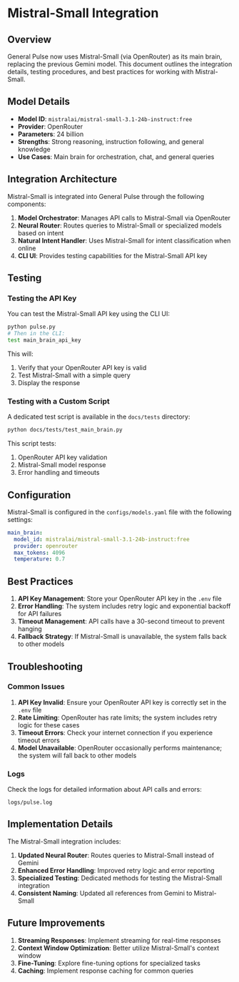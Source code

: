 # Mistral-Small Integration

## Overview

General Pulse now uses Mistral-Small (via OpenRouter) as its main brain, replacing the previous Gemini model. This document outlines the integration details, testing procedures, and best practices for working with Mistral-Small.

## Model Details

- **Model ID**: `mistralai/mistral-small-3.1-24b-instruct:free`
- **Provider**: OpenRouter
- **Parameters**: 24 billion
- **Strengths**: Strong reasoning, instruction following, and general knowledge
- **Use Cases**: Main brain for orchestration, chat, and general queries

## Integration Architecture

Mistral-Small is integrated into General Pulse through the following components:

1. **Model Orchestrator**: Manages API calls to Mistral-Small via OpenRouter
2. **Neural Router**: Routes queries to Mistral-Small or specialized models based on intent
3. **Natural Intent Handler**: Uses Mistral-Small for intent classification when online
4. **CLI UI**: Provides testing capabilities for the Mistral-Small API key

## Testing

### Testing the API Key

You can test the Mistral-Small API key using the CLI UI:

```bash
python pulse.py
# Then in the CLI:
test main_brain_api_key
```

This will:
1. Verify that your OpenRouter API key is valid
2. Test Mistral-Small with a simple query
3. Display the response

### Testing with a Custom Script

A dedicated test script is available in the `docs/tests` directory:

```bash
python docs/tests/test_main_brain.py
```

This script tests:
1. OpenRouter API key validation
2. Mistral-Small model response
3. Error handling and timeouts

## Configuration

Mistral-Small is configured in the `configs/models.yaml` file with the following settings:

```yaml
main_brain:
  model_id: mistralai/mistral-small-3.1-24b-instruct:free
  provider: openrouter
  max_tokens: 4096
  temperature: 0.7
```

## Best Practices

1. **API Key Management**: Store your OpenRouter API key in the `.env` file
2. **Error Handling**: The system includes retry logic and exponential backoff for API failures
3. **Timeout Management**: API calls have a 30-second timeout to prevent hanging
4. **Fallback Strategy**: If Mistral-Small is unavailable, the system falls back to other models

## Troubleshooting

### Common Issues

1. **API Key Invalid**: Ensure your OpenRouter API key is correctly set in the `.env` file
2. **Rate Limiting**: OpenRouter has rate limits; the system includes retry logic for these cases
3. **Timeout Errors**: Check your internet connection if you experience timeout errors
4. **Model Unavailable**: OpenRouter occasionally performs maintenance; the system will fall back to other models

### Logs

Check the logs for detailed information about API calls and errors:

```
logs/pulse.log
```

## Implementation Details

The Mistral-Small integration includes:

1. **Updated Neural Router**: Routes queries to Mistral-Small instead of Gemini
2. **Enhanced Error Handling**: Improved retry logic and error reporting
3. **Specialized Testing**: Dedicated methods for testing the Mistral-Small integration
4. **Consistent Naming**: Updated all references from Gemini to Mistral-Small

## Future Improvements

1. **Streaming Responses**: Implement streaming for real-time responses
2. **Context Window Optimization**: Better utilize Mistral-Small's context window
3. **Fine-Tuning**: Explore fine-tuning options for specialized tasks
4. **Caching**: Implement response caching for common queries
